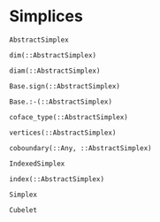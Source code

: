 # Simplices

```@docs
AbstractSimplex
```

```@docs
dim(::AbstractSimplex)
```

```@docs
diam(::AbstractSimplex)
```

```@docs
Base.sign(::AbstractSimplex)
```

```@docs
Base.:-(::AbstractSimplex)
```

```@docs
coface_type(::AbstractSimplex)
```

```@docs
vertices(::AbstractSimplex)
```

```@docs
coboundary(::Any, ::AbstractSimplex)
```

```@docs
IndexedSimplex
```

```@docs
index(::AbstractSimplex)
```

```@docs
Simplex
```

```@docs
Cubelet
```
